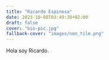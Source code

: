 ```yaml
---
title: "Ricardo Espinosa"
date: 2023-10-08T03:49:38+02:00
draft: false
cover: "bio-pic.jpg"
fallback-cover: "images/non_tile.png"
---
```


Hola soy Ricardo.
